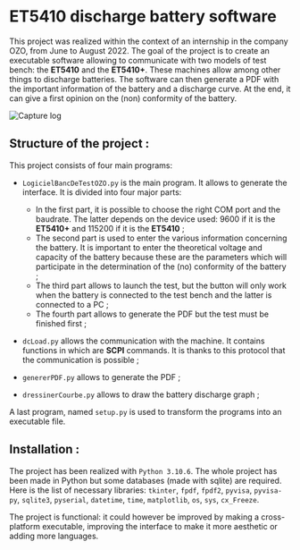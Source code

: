 
# ET5410 discharge battery software

This project was realized within the context of an internship in the company OZO, from June to August 2022. The goal of the project is to create an executable software allowing to communicate with two models of test bench: the __ET5410__ and the __ET5410+__. These machines allow among other things to discharge batteries. The software can then generate a PDF with the important information of the battery and a discharge curve. At the end, it can give a first opinion on the (non) conformity of the battery.

![Capture log](https://user-images.githubusercontent.com/13495977/185368781-1f649884-be26-473f-ab53-cecad9db94a8.PNG)

## Structure of the project :

This project consists of four main programs:

- `LogicielBancDeTestOZO.py` is the main program. It allows to generate the interface. It is divided into four major parts:

    - In the first part, it is possible to choose the right COM port and the baudrate. The latter depends on the device used: 9600 if it is the __ET5410+__ and 115200 if it is the __ET5410__ ;
    - The second part is used to enter the various information concerning the battery.  It is important to enter the theoretical voltage and capacity of the battery because these are the parameters which will participate in the determination of the (no) conformity of the battery ;
    - The third part allows to launch the test, but the button will only work when the battery is connected to the test bench and the latter is connected to a PC ;
    - The fourth part allows to generate the PDF but the test must be finished first ;
- `dcLoad.py` allows the communication with the machine. It contains functions in which are __SCPI__ commands. It is thanks to this protocol that the communication is possible ;
- `genererPDF.py` allows to generate the PDF ;
- `dressinerCourbe.py` allows to draw the battery discharge graph ;

A last program, named `setup.py` is used to transform the programs into an executable file.

## Installation :

The project has been realized with `Python 3.10.6`.  The whole project has been made in Python but some databases (made with sqlite) are required.
Here is the list of necessary libraries: `tkinter`, `fpdf`, `fpdf2`, `pyvisa`, `pyvisa-py`, `sqlite3`, `pyserial`, `datetime`, `time`, `matplotlib`, `os`, `sys`, `cx_Freeze`.

The project is functional: it could however be improved by making a cross-platform executable, improving the interface to make it more aesthetic or adding more languages.
